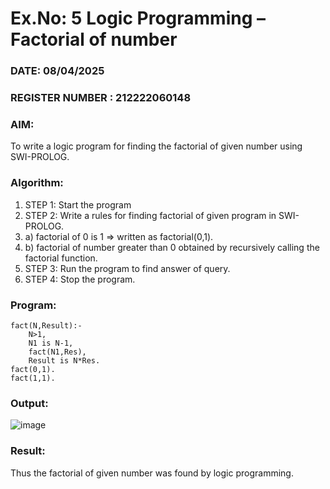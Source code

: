 # Ex.No: 5   Logic Programming – Factorial of number   
### DATE: 08/04/2025                                                                      
### REGISTER NUMBER : 212222060148
### AIM: 
To  write  a logic program for finding the factorial of given number using SWI-PROLOG. 
### Algorithm:
1. STEP 1: Start the program
2. STEP 2:  Write a rules for finding factorial of given program in SWI-PROLOG.
3.   a)	factorial of 0 is 1 => written as factorial(0,1).
4.   b)	factorial of number greater than 0 obtained by recursively calling the factorial    function.
5. STEP 3: Run the program  to find answer of  query.
6. STEP 4: Stop the program.

### Program:
```
fact(N,Result):-
    N>1,
    N1 is N-1,
	fact(N1,Res),
	Result is N*Res.
fact(0,1).
fact(1,1).
```
### Output:
![image](https://github.com/user-attachments/assets/4eb6d8bb-d423-4238-81e6-2b1f5e8ef6ff)

### Result:
Thus the factorial of given number was found by logic programming. 
